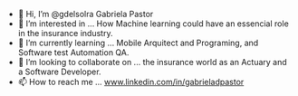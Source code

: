 - 👋 Hi, I’m @gdelsolra Gabriela Pastor
- 👀 I’m interested in ... How Machine learning could have an essencial role in the insurance industry.
- 🌱 I’m currently learning ... Mobile Arquitect and Programing, and Software test Automation QA.
- 💞️ I’m looking to collaborate on ... the insurance world as an Actuary and a Software Developer.
- 📫 How to reach me ... www.linkedin.com/in/gabrieladpastor


<!---
gdelsolra/gdelsolra is a ✨ special ✨ repository because its `README.md` (this file) appears on your GitHub profile.
You can click the Preview link to take a look at your changes.
--->
